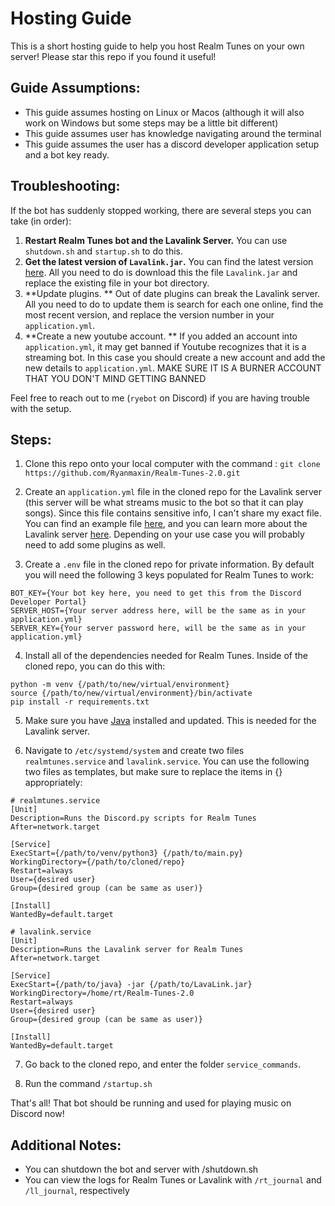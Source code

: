 # Hosting Guide

This is a short hosting guide to help you host Realm Tunes on your own server! Please star this repo if you found it useful!

## Guide Assumptions:

- This guide assumes hosting on Linux or Macos (although it will also work on Windows but some steps may be a little bit different)
- This guide assumes user has knowledge navigating around the terminal
- This guide assumes the user has a discord developer application setup and a bot key ready.

## Troubleshooting:

If the bot has suddenly stopped working, there are several steps you can take (in order):

1. **Restart Realm Tunes bot and the Lavalink Server.** You can use `shutdown.sh` and `startup.sh` to do this.
2. **Get the latest version of `Lavalink.jar`.** You can find the latest version [here](https://github.com/lavalink-devs/Lavalink/releases). All you need to do is download this the file `Lavalink.jar` and replace the existing file in your bot directory.
3. **Update plugins. ** Out of date plugins can break the Lavalink server. All you need to do to update them is search for each one online, find the most recent version, and replace the version number in your `application.yml`.
4. **Create a new youtube account. ** If you added an account into `application.yml`, it may get banned if Youtube recognizes that it is a streaming bot. In this case you should create a new account and add the new details to `application.yml`. MAKE SURE IT IS A BURNER ACCOUNT THAT YOU DON'T MIND GETTING BANNED 

Feel free to reach out to me (`ryebot` on Discord) if you are having trouble with the setup.

## Steps:

1. Clone this repo onto your local computer with the command :
   `git clone https://github.com/Ryanmaxin/Realm-Tunes-2.0.git`

2. Create an `application.yml` file in the cloned repo for the Lavalink server (this server will be what streams music to the bot so that it can play songs). Since this file contains sensitive info, I can't share my exact file. You can find an example file [here](https://github.com/lavalink-devs/Lavalink/blob/master/LavalinkServer/application.yml.example), and you can learn more about the Lavalink server [here](https://github.com/lavalink-devs/Lavalink). Depending on your use case you will probably need to add some plugins as well.

3. Create a `.env` file in the cloned repo for private information. By default you will need the following 3 keys populated for Realm Tunes to work:

```
BOT_KEY={Your bot key here, you need to get this from the Discord Developer Portal}
SERVER_HOST={Your server address here, will be the same as in your application.yml}
SERVER_KEY={Your server password here, will be the same as in your application.yml}
```

4. Install all of the dependencies needed for Realm Tunes. Inside of the cloned repo, you can do this with:

```
python -m venv {/path/to/new/virtual/environment}
source {/path/to/new/virtual/environment}/bin/activate
pip install -r requirements.txt
```

5. Make sure you have [Java](https://www.java.com/en/) installed and updated. This is needed for the Lavalink server.

6. Navigate to `/etc/systemd/system` and create two files `realmtunes.service` and `lavalink.service`. You can use the following two files as templates, but make sure to replace the items in {} appropriately:

```
# realmtunes.service
[Unit]
Description=Runs the Discord.py scripts for Realm Tunes
After=network.target

[Service]
ExecStart={/path/to/venv/python3} {/path/to/main.py}
WorkingDirectory={/path/to/cloned/repo}
Restart=always
User={desired user}
Group={desired group (can be same as user)}

[Install]
WantedBy=default.target
```

```
# lavalink.service
[Unit]
Description=Runs the Lavalink server for Realm Tunes
After=network.target

[Service]
ExecStart={/path/to/java} -jar {/path/to/LavaLink.jar}
WorkingDirectory=/home/rt/Realm-Tunes-2.0
Restart=always
User={desired user}
Group={desired group (can be same as user)}

[Install]
WantedBy=default.target
```

7. Go back to the cloned repo, and enter the folder `service_commands`.

8. Run the command `/startup.sh`

That's all! That bot should be running and used for playing music on Discord now!

## Additional Notes:

- You can shutdown the bot and server with /shutdown.sh
- You can view the logs for Realm Tunes or Lavalink with `/rt_journal` and `/ll_journal`, respectively


